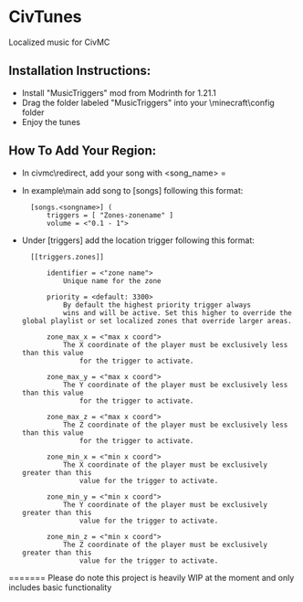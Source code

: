# CivTunes
 Localized music for CivMC

## Installation Instructions:
- Install "MusicTriggers" mod from Modrinth for 1.21.1
- Drag the folder labeled "MusicTriggers" into your \minecraft\config folder
- Enjoy the tunes

## How To Add Your Region:
- In civmc\redirect, add your song with
<song_name> = <youtube link>

- In example\main add song to [songs] following this format:
  ```
	[songs.<songname>] (
		triggers = [ "Zones-zonename" ]
		volume = <"0.1 - 1">
  ```

- Under [triggers] add the location trigger following this format:
  ```
	[[triggers.zones]]

		identifier = <"zone name"> 
			Unique name for the zone
  
		priority = <default: 3300>
			By default the highest priority trigger always
   			wins and will be active. Set this higher to override the global playlist or set localized zones that override larger areas.

		zone_max_x = <"max x coord">
			The X coordinate of the player must be exclusively less than this value
    			for the trigger to activate.

		zone_max_y = <"max x coord">
			The Y coordinate of the player must be exclusively less than this value
    			for the trigger to activate.

		zone_max_z = <"max x coord">
			The Z coordinate of the player must be exclusively less than this value
    			for the trigger to activate.

		zone_min_x = <"min x coord">
			The X coordinate of the player must be exclusively greater than this
    			value for the trigger to activate.

		zone_min_y = <"min x coord">
			The Y coordinate of the player must be exclusively greater than this
    			value for the trigger to activate.

		zone_min_z = <"min x coord">
			The Z coordinate of the player must be exclusively greater than this
    			value for the trigger to activate.
  ```
=======
Please do note this project is heavily WIP at the moment and only includes basic functionality
